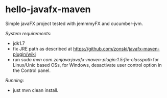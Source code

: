 hello-javafx-maven
==================

Simple javaFX project tested with jemmmyFX and cucumber-jvm.

*System requirements:*

- jdk1.7
- fix JRE path as described at https://github.com/zonski/javafx-maven-plugin/wiki
- run *sudo mvn com.zenjava:javafx-maven-plugin:1.5:fix-classpath*  for Linux/Unic based OSs, for Windows, desactivate user control option in the Control panel.

*Running*:

- just mvn clean install.


